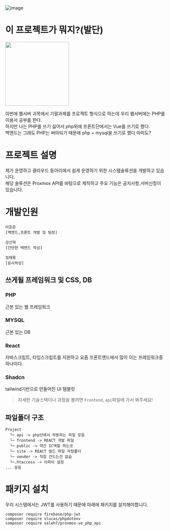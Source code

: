 ![image](https://github.com/user-attachments/assets/c40e1fcd-e1dd-4883-b4d0-42e75bf6933c)
# 이 프로젝트가 뭐지?(발단)
<img src="https://github.com/user-attachments/assets/e8a88537-7efc-42e2-9856-b7f6a3b3b6ef" style="width: 200px; height: 200px">

이번에 웹서버 괴목에서 기말과제를 프로젝트 형식으로 하는데 우리 웹서버에는 PHP를 이용서 공부를 한다.<br/>
하지만 나는 PHP를 쓰기 싫어서 php위에 프론트단에서는 Vue를 쓰기로 했다.<br/>
백엔드는 그래도 PHP는 써야되기 때문에 php + mysql을 쓰기로 했다 아마도?

# 프로젝트 설명
제가 운영하고 클라우드 동아리에서 쉽게 운영하기 위한 시스템솔류션을 개발하고 있습니다.<br/>
해당 솔류션은 Proxmox API를 바탕으로 제작하고 주요 기능은 공지사항,서버신청이 있습니다.

# 개발인원
```
이호준
[백엔드,프론트 개발 및 팀장]

강신혁
[간단한 백엔드 작성]

정재록
[문서작성]
```

## 쓰게될 프레임워크 및 CSS, DB
### PHP
근본 있는 웹 프레임워크

### MYSQL
근본 있는 DB

### React
자바스크립트, 타입스크립트를 지원하고 요즘 프론트엔드에서 많이 이는 프레임워크중 하나이다.

### Shadcn
tailwind기반으로 만들어진 UI 템블릿
> 자세한 기술스택이나 과정을 볼려면 `Frontend`, `api`파일에 가서 봐주세요!
## 파일폴더 구조
```
Project
  └─ api -> php단에서 작동하는 파일 모음
  └─ frontend -> REACT 개발 파일
  └─ public -> 약간 IC역할 하는곳
  └─ site -> REACT 빌드 파일 저장폴더
  └─ vender -> 직접 건드는건 없습
  └─.htaccess -> 아파이 설정
... 등등
```

# 패키지 설치
우리 시스템에서는 JWT를 사용하기 때문에 아래에 패키지를 설치해야합니다.

```
composer require firebase/php-jwt
composer require vlucas/phpdotenv
composer require saleh7/proxmox-ve_php_api
```
